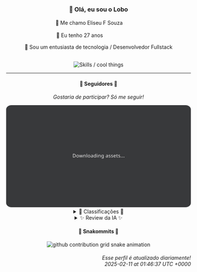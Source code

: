 <div align="center">
  <h3>👋 Olá, eu sou o Lobo</h3>
  
  <p>🐺 Me chamo Eliseu F Souzaㅤㅤㅤㅤ</p>
  <p>🧔 Eu tenho 27 anosㅤㅤㅤㅤㅤㅤㅤㅤ</p>
  <p>🧠 Sou um entusiasta de tecnologia / Desenvolvedor Fullstack</p>

  <br/>

  <img width="600" alt="Skills / cool things" src="https://skills-icons.vercel.app/api/icons?i=python,md,html,css,js,github,git,vscode,linux,node,ts,sass,react,java,nestjs,mysql,reactnative&perline=14" />
</div>

<hr />

<div align="center">
        <h4>👤 Seguidores 👤</h4>
        <p><i>Gostaria de participar? Só me seguir!</i></p>
        <img width="600" src=".github/assets/cards/top3.svg" alt="Top 3 followers contributors (monthly)" />
        <details>
        <summary>🏅 Classificações 🏅</summary>
        <br/>
        <table>
                <thead>
                        <tr align="center">
                                <th>Posição</th>
                                <th>Seguidor</th>
                                <th>Contribuições</th>
                        </tr>
                </thead>
                <tbody>
                        <tr align="center">
                                <td>1°</td>
                                <td><a href="https://github.com/emilyestvz">Majestade Emily</a></td>
                                <td>27 ctr.</td>
                        </tr>
                        <tr align="center">
                                <td>2°</td>
                                <td><a href="https://github.com/emilyestvz">Super Caua</a></td>
                                <td>18 ctr.</td>
                        </tr>
                        <tr align="center">
                                <td>3°</td>
                                <td><a href="https://github.com/Samuel-1210">Major Samuel</a></td>
                                <td>2 ctr.</td>
                        </tr>
                </tbody>
        </table>
        </details>
        <details>
        <summary>✨ Review da IA ✨</summary>
        <br/>
        <div align="justify">
        </div>
        </details>
</div>
    </details>
</div>

<div align="center">
  <h4>🐍 Snakommits 🐍</h4>
    <picture>
      <source media="(prefers-color-scheme: dark)" srcset="https://raw.githubusercontent.com/EliseuZeu/EliseuZeu/snake-output/snake-dark.svg">
      <source media="(prefers-color-scheme: light)" srcset="https://raw.githubusercontent.com/EliseuZeu/EliseuZeu/snake-output/snake-light.svg">
      <img alt="github contribution grid snake animation" src="https://raw.githubusercontent.com/EliseuZeu/EliseuZeu/snake-output/snake-light.svg">
    </picture>
</div>

<h6 align="right">
  Esse perfil é atualizado diariamente!<br/> <i>2025-02-11 at 01:46:37 UTC +0000</i>
<h6>